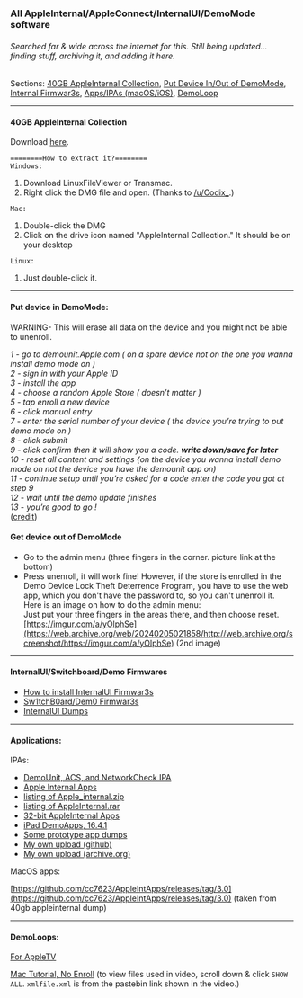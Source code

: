 
### All AppleInternal/AppleConnect/InternalUI/DemoMode software
###### Searched far & wide across the internet for this. Still being updated... finding stuff, archiving it, and adding it here.

Sections: [40GB AppleInternal Collection](https://cc7623.github.io/articles/appleinternal-list#40gb-appleinternal-collection), [Put Device In/Out of DemoMode](https://cc7623.github.io/articles/appleinternal-list#put-device-in-demomode), [Internal Firmwar3s](https://cc7623.github.io/articles/appleinternal-list#put-device-in-demomode), [Apps/IPAs (macOS/iOS)](https://cc7623.github.io/articles/appleinternal-list#applications), [DemoLoop](https://cc7623.github.io/articles/appleinternal-list#demoloops)

***

#### 40GB AppleInternal Collection

Download [here](https://archive.org/details/apple-internal-collection).  

`========How to extract it?========`  
`Windows:`  
1. Download LinuxFileViewer or Transmac.
2. Right click the DMG file and open.
(Thanks to [/u/Codix_](https://www.reddit.com/r/Apple_Internal/comments/tfvwh1/comment/kjbn81z/?utm_source=share&utm_medium=web3x&utm_name=web3xcss&utm_term=1&utm_content=share_button).)

`Mac:`
1. Double-click the DMG
2. Click on the drive icon named "AppleInternal Collection." It should be on your desktop

`Linux:`
1. Just double-click it.

***

#### Put device in DemoMode:

WARNING- This will erase all data on the device and you might not be able to unenroll.

*1 - go to demounit.Apple.com ( on a spare device not on the one you wanna install demo mode on )  
2 - sign in with your Apple ID  
3 - install the app  
4 - choose a random Apple Store ( doesn’t matter )  
5 - tap enroll a new device  
6 - click manual entry  
7 - enter the serial number of your device ( the device you’re trying to put demo mode on )  
8 - click submit  
9 - click confirm then it will show you a code. **write down/save for later**  
10 - reset all content and settings {on the device you wanna install demo mode on not the device you have the demounit app on)  
11 - continue setup until you’re asked for a code enter the code you got at step 9  
12 - wait until the demo update finishes  
13 - you’re good to go !*  
([credit](https://web.archive.org/web/20240205022229/http://web.archive.org/screenshot/https://www.reddit.com/r/Apple_Internal/comments/13ixfa7/comment/jkehx91/?utm_name=web3xcss))

#### Get device out of DemoMode

- Go to the admin menu (three fingers in the corner. picture link at the bottom)
- Press unenroll, it will work fine! However, if the store is enrolled in the Demo Device Lock Theft Deterrence Program, you have to use the web app, which you don't have the password to, so you can't unenroll it.  
Here is an image on how to do the admin menu:  
Just put your three fingers in the areas there, and then choose reset.  
[https://imgur.com/a/yOlphSe](https://web.archive.org/web/20240205021858/http://web.archive.org/screenshot/https://imgur.com/a/yOlphSe) (2nd image)

***

#### InternalUI/Switchboard/Demo Firmwares

- [How to install InternalUI Firmwar3s](https://cc7623.github.io/internaluifirmware.html)  
- [Sw1tchB0ard/Dem0 Firmwar3s](https://archive.org/download/appintfirmwar3s)  
- [InternalUI Dumps](https://cc7623.github.io/internalui-list)  

***

#### Applications:  

IPAs:
- [DemoUnit, ACS, and NetworkCheck IPA](https://archive.org/download/demo-unit-v-2.3-5496-prod)
- [Apple Internal Apps](https://archive.org/download/troubleshoot-plan-genius-v-1.0)
- [listing of Apple_internal.zip](https://ia601203.us.archive.org/view_archive.php?archive=/7/items/apple-internal/Apple_internal.zip)
- [listing of AppleInternal.rar](https://ia800502.us.archive.org/view_archive.php?archive=/11/items/Apple-Internal-IPAs/AppleInternal.rar)
- [32-bit AppleInternal Apps](https://ia902607.us.archive.org/view_archive.php?archive=/12/items/i-os-apps-20230603-t-195539-z-001/iOS%20Apps-20230603T195539Z-001.zip)
- [iPad DemoApps, 16.4.1](https://web.archive.org/web/20230815000000*/https://cdn.thanos.lol/demoapps.zip)
- [Some prototype app dumps](https://github.com/cc7623/AppleIntApps/releases/tag/v1.0)
- [My own upload (github)](https://github.com/cc7623/AppleIntApps/releases/tag/v2.0)
- [My own upload (archive.org)](https://archive.org/details/apple-internal-collection-reupload)

MacOS apps:

[https://github.com/cc7623/AppleIntApps/releases/tag/3.0](https://github.com/cc7623/AppleIntApps/releases/tag/3.0) (taken from 40gb appleinternal dump)

***

#### DemoLoops:

[For AppleTV](https://www.youtube.com/watch?v=2DDfL6uOUOw&list=PLQqOq_rtqRkRYWDvdqA2GZ5shDZs2MnWV)

[Mac Tutorial, No Enroll](https://archive.org/details/no-enroll-mac-os-demoloop-apple-store-screen-saver-tutorial) (to view files used in video, scroll down & click `SHOW ALL`. `xmlfile.xml` is from the pastebin link shown in the video.)  

